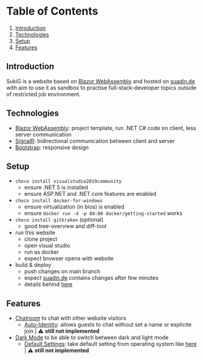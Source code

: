 # Table of Contents

1. [Introduction](#introduction) 
2. [Technologies](#technologies)
3. [Setup](#setup)
4. [Features](#features)

## Introduction
SukiG is a website based on [Blazor WebAssembly](https://dotnet.microsoft.com/apps/aspnet/web-apps/blazor) and hosted on [suadin.de](https://suadin.de/) with aim to use it as sandbox to practise full-stack-developer topics outside of restricted job environment.

## Technologies
* [Blazor WebAssembly](https://dotnet.microsoft.com/apps/aspnet/web-apps/blazor): project template, run .NET C# code on client, less server communication
* [SignalR](https://docs.microsoft.com/en-us/aspnet/signalr/overview/getting-started/introduction-to-signalr): bidirectional communication between client and server
* [Bootstrap](https://getbootstrap.com/): responsive design

## Setup
* `choco install visualstudio2019community`
  * ensure .NET 5 is installed
  * ensure ASP.NET and .NET core features are enabled
* `choco install docker-for-windows`
  * ensure virtualization (in bios) is enabled
  * ensure `docker run -d -p 80:80 docker/getting-started` works
* `choco install gitkraken` (optional)
  * good tree-overview and diff-tool
* run this website
  * clone project
  * open visual studio
  * run as docker
  * expect browser opens with website
* build & deploy
  * push changes on main branch
  * expect [suadin.de](https://suadin.de/) contains changes after few minutes 
  * details behind [here](https://github.com/suadin/Infrastructure)

## Features
* [Chatroom](https://docs.microsoft.com/de-de/azure/azure-signalr/signalr-tutorial-build-blazor-server-chat-app) to chat with other website visitors
  * [Auto-Identity](?): allows guests to chat without set a name or explicite join | :warning: **still not implemented**
* [Dark Mode](https://www.reddit.com/r/dotnet/comments/k9ryyw/blazor_webassembly_dark_mode_css_variables/) to be able to switch between dark and light mode
  * [Default Settings](?): take default setting from operating system like [here](https://docs.microsoft.com/en-us/) | :warning: **still not implemented**
